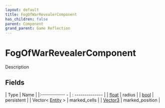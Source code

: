```yaml
---
layout: default
title: FogOfWarRevealerComponent
has_children: false
parent: Component
grand_parent: Game Reflection
---
```

# FogOfWarRevealerComponent
Description 

## Fields
| Type | Name |
|:------------ - | : -------------- |
| [float](game-reflection/components/float.md) | radius |
| [bool](game-reflection/components/bool.md) | persistent |
| Vector< [Entity](game-reflection/classes/entity.md) > | marked_cells |
| [Vector3](game-reflection/classes/vector3.md) | marked_position |
